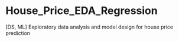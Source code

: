 # House_Price_EDA_Regression
[DS, ML] Exploratory data analysis and model design for house price prediction
